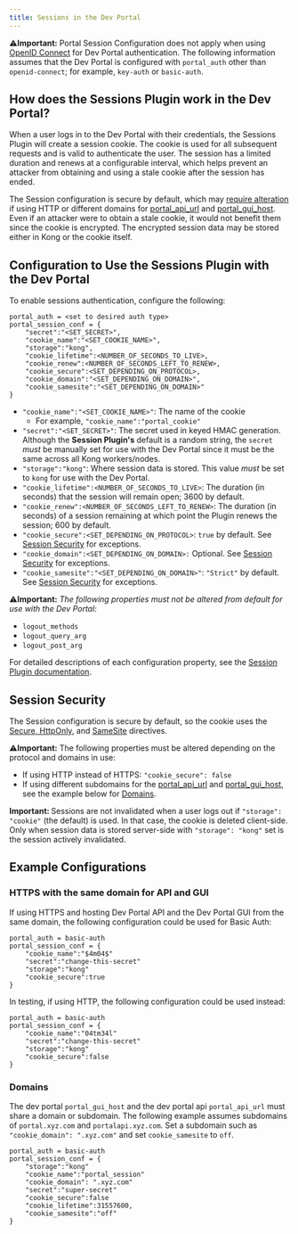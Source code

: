 ```yaml
---
title: Sessions in the Dev Portal
---
```


⚠️**Important:** Portal Session Configuration does not apply when using [OpenID Connect](/hub/kong-inc/openid-connect) for Dev Portal authentication. The following information assumes that the Dev Portal is configured with `portal_auth` other than `openid-connect`; for example, `key-auth` or `basic-auth`.

## How does the Sessions Plugin work in the Dev Portal?

When a user logs in to the Dev Portal with their credentials, the Sessions Plugin will create a session cookie. The cookie is used for all subsequent requests and is valid to authenticate the user. The session has a limited duration and renews at a configurable interval, which helps prevent an attacker from obtaining and using a stale cookie after the session has ended.

The Session configuration is secure by default, which may [require alteration](#session-security) if using HTTP or different domains for [portal_api_url](/enterprise/{{page.kong_version}}/developer-portal/networking/#portal_api_url) and [portal_gui_host](/enterprise/{{page.kong_version}}/developer-portal/networking/#portal_gui_host). Even if an attacker were to obtain a stale cookie, it would not benefit them since the cookie is encrypted. The encrypted session data may be stored either in Kong or the cookie itself.

## Configuration to Use the Sessions Plugin with the Dev Portal

To enable sessions authentication, configure the following:

```
portal_auth = <set to desired auth type>
portal_session_conf = {
    "secret":"<SET_SECRET>",
    "cookie_name":"<SET_COOKIE_NAME>",
    "storage":"kong",
    "cookie_lifetime":<NUMBER_OF_SECONDS_TO_LIVE>,
    "cookie_renew":<NUMBER_OF_SECONDS_LEFT_TO_RENEW>,
    "cookie_secure":<SET_DEPENDING_ON_PROTOCOL>,
    "cookie_domain":"<SET_DEPENDING_ON_DOMAIN>",
    "cookie_samesite":"<SET_DEPENDING_ON_DOMAIN>"
}
```

* `"cookie_name":"<SET_COOKIE_NAME>"`: The name of the cookie
  * For example, `"cookie_name":"portal_cookie"`
* `"secret":"<SET_SECRET>"`: The secret used in keyed HMAC generation. Although
  the **Session Plugin's** default is a random string, the `secret` _must_ be
  manually set for use with the Dev Portal since it must be the same across all
  Kong workers/nodes.
* `"storage":"kong"`: Where session data is stored. This value _must_ be set to `kong` for use with the Dev Portal.
* `"cookie_lifetime":<NUMBER_OF_SECONDS_TO_LIVE>`: The duration (in seconds) that the session will remain open; 3600 by    default.
* `"cookie_renew":<NUMBER_OF_SECONDS_LEFT_TO_RENEW>`: The duration (in seconds) of a session remaining at which point
   the Plugin renews the session; 600 by default.
* `"cookie_secure":<SET_DEPENDING_ON_PROTOCOL>`: `true` by default. See [Session Security](#session-security) for
    exceptions.
* `"cookie_domain":<SET_DEPENDING_ON_DOMAIN>:` Optional. See [Session Security](#session-security) for exceptions.
* `"cookie_samesite":"<SET_DEPENDING_ON_DOMAIN>"`: `"Strict"` by default. See [Session Security](#session-security) for
    exceptions.

⚠️**Important:**
*The following properties must not be altered from default for use with the Dev Portal:*
* `logout_methods`
* `logout_query_arg`
* `logout_post_arg`

For detailed descriptions of each configuration property, see the [Session Plugin documentation](/hub/kong-inc/session).

## Session Security

The Session configuration is secure by default, so the cookie uses the [Secure, HttpOnly](https://developer.mozilla.org/en-US/docs/Web/HTTP/Cookies#Secure_and_HttpOnly_cookies), and [SameSite](https://developer.mozilla.org/en-US/docs/Web/HTTP/Cookies#SameSite_cookies) directives.

⚠️**Important:** The following properties must be altered depending on the protocol and domains in use:
* If using HTTP instead of HTTPS: `"cookie_secure": false`
* If using different subdomains for the [portal_api_url](/enterprise/{{page.kong_version}}/developer-portal/networking/#portal_api_url) and [portal_gui_host](/enterprise/{{page.kong_version}}/developer-portal/networking/#portal_gui_host), see the example below for [Domains](https://docs.konghq.com/enterprise/2.1.x/developer-portal/configuration/authentication/sessions/#domains).

<div class="alert alert-warning">
  
   <strong>Important: </strong>Sessions are not invalidated when a user logs out if <code>"storage": "cookie"</code>
   (the default) is used. In that case, the cookie is deleted client-side. Only when session data is
   stored server-side with <code>"storage": "kong"</code> set is the session actively invalidated.
</div>

## Example Configurations

### HTTPS with the same domain for API and GUI

If using HTTPS and hosting Dev Portal API and the Dev Portal GUI from the same domain, the following configuration could be used for Basic Auth:

```
portal_auth = basic-auth
portal_session_conf = {
    "cookie_name":"$4m04$"
    "secret":"change-this-secret"
    "storage":"kong"
    "cookie_secure":true
}
```

In testing, if using HTTP, the following configuration could be used instead:

```
portal_auth = basic-auth
portal_session_conf = {
    "cookie_name":"04tm34l"
    "secret":"change-this-secret"
    "storage":"kong"
    "cookie_secure":false
}
```

### Domains

The dev portal `portal_gui_host` and the dev
portal api `portal_api_url` must share a domain or subdomain. The following
example assumes subdomains of `portal.xyz.com` and `portalapi.xyz.com`.
Set a subdomain such as ``"cookie_domain": ".xyz.com"`` and set
`cookie_samesite` to `off`.

```
portal_auth = basic-auth
portal_session_conf = {
    "storage":"kong"
    "cookie_name":"portal_session"
    "cookie_domain": ".xyz.com"
    "secret":"super-secret"
    "cookie_secure":false
    "cookie_lifetime":31557600,
    "cookie_samesite":"off"
}
```
